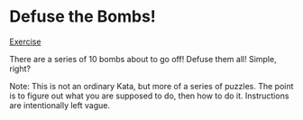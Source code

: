 # **Defuse the Bombs!**
[Exercise](https://www.codewars.com/kata/54d558c72a5e542c0600060f/javascript)

There are a series of 10 bombs about to go off! Defuse them all! Simple, right?

Note: This is not an ordinary Kata, but more of a series of puzzles. The point is to figure out what you are supposed to do, then how to do it. Instructions are intentionally left vague.